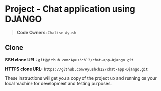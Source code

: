 # Project  - Chat application using DJANGO 

> **Code Owners:** `Chalise Ayush`

## Clone

**SSH clone URL:** `git@github.com:Ayushch12/chat-app-Django.git`

**HTTPS clone URL:** `https://github.com/Ayushch12/chat-app-Django.git`

These instructions will get you a copy of the project up and running on your local machine for development and testing
purposes.
